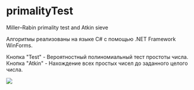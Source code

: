 # primalityTest
Miller–Rabin primality test and Atkin sieve

Алгоритмы реализованы на языке C# с помощью .NET Framework WinForms.

Кнопка "Test" - Вероятностный полиномиальный тест простоты числа. Кнопка "Atkin" - Нахождение всех простых чисел до заданного целого числа.

![](https://sun1.ufanet.userapi.com/xPBokufLMLQh-XDIV0HT7WSoDdYxYapGZ3umLg/4U5hOFhA0JU.jpg)
